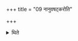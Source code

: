 +++
title = "09 नानुवषट्करोति"

+++

<details><summary>थिते</summary>

9. (The Agnidhra) does not utter the subsequent Vaṣaṭ.  
</details>
